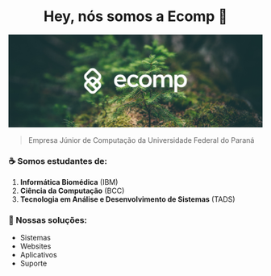 <h1 align="center">Hey, nós somos a Ecomp 👋</h1>

![Logo da Ecomp na frente de plantas](https://github.com/ecomp-co/.github/blob/main/assets/banner.png)

> Empresa Júnior de Computação da Universidade Federal do Paraná

### ☕ Somos estudantes de:

1. **Informática Biomédica** (IBM)
2. **Ciência da Computação** (BCC)
3. **Tecnologia em Análise e Desenvolvimento de Sistemas** (TADS)

### 🚀 Nossas soluções:

-   Sistemas
-   Websites
-   Aplicativos
-   Suporte
